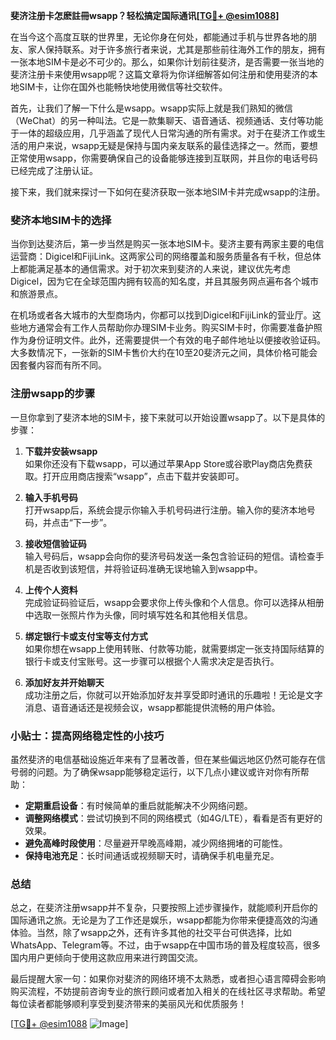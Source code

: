 **斐济注册卡怎麽註冊wsapp？轻松搞定国际通讯[[TG💪+ @esim1088](https://t.me/s/esim1088)]**

在当今这个高度互联的世界里，无论你身在何处，都能通过手机与世界各地的朋友、家人保持联系。对于许多旅行者来说，尤其是那些前往海外工作的朋友，拥有一张本地SIM卡是必不可少的。那么，如果你计划前往斐济，是否需要一张当地的斐济注册卡来使用wsapp呢？这篇文章将为你详细解答如何注册和使用斐济的本地SIM卡，让你在国外也能畅快地使用微信等社交软件。

首先，让我们了解一下什么是wsapp。wsapp实际上就是我们熟知的微信（WeChat）的另一种叫法。它是一款集聊天、语音通话、视频通话、支付等功能于一体的超级应用，几乎涵盖了现代人日常沟通的所有需求。对于在斐济工作或生活的用户来说，wsapp无疑是保持与国内亲友联系的最佳选择之一。然而，要想正常使用wsapp，你需要确保自己的设备能够连接到互联网，并且你的电话号码已经完成了注册认证。

接下来，我们就来探讨一下如何在斐济获取一张本地SIM卡并完成wsapp的注册。

### 斐济本地SIM卡的选择

当你到达斐济后，第一步当然是购买一张本地SIM卡。斐济主要有两家主要的电信运营商：Digicel和FijiLink。这两家公司的网络覆盖和服务质量各有千秋，但总体上都能满足基本的通信需求。对于初次来到斐济的人来说，建议优先考虑Digicel，因为它在全球范围内拥有较高的知名度，并且其服务网点遍布各个城市和旅游景点。

在机场或者各大城市的大型商场内，你都可以找到Digicel和FijiLink的营业厅。这些地方通常会有工作人员帮助你办理SIM卡业务。购买SIM卡时，你需要准备护照作为身份证明文件。此外，还需要提供一个有效的电子邮件地址以便接收验证码。大多数情况下，一张新的SIM卡售价大约在10至20斐济元之间，具体价格可能会因套餐内容而有所不同。

### 注册wsapp的步骤

一旦你拿到了斐济本地的SIM卡，接下来就可以开始设置wsapp了。以下是具体的步骤：

1. **下载并安装wsapp**  
   如果你还没有下载wsapp，可以通过苹果App Store或谷歌Play商店免费获取。打开应用商店搜索“wsapp”，点击下载并安装即可。

2. **输入手机号码**  
   打开wsapp后，系统会提示你输入手机号码进行注册。输入你的斐济本地号码，并点击“下一步”。

3. **接收短信验证码**  
   输入号码后，wsapp会向你的斐济号码发送一条包含验证码的短信。请检查手机是否收到该短信，并将验证码准确无误地输入到wsapp中。

4. **上传个人资料**  
   完成验证码验证后，wsapp会要求你上传头像和个人信息。你可以选择从相册中选取一张照片作为头像，同时填写姓名和其他相关信息。

5. **绑定银行卡或支付宝等支付方式**  
   如果你想在wsapp上使用转账、付款等功能，就需要绑定一张支持国际结算的银行卡或支付宝账号。这一步骤可以根据个人需求决定是否执行。

6. **添加好友并开始聊天**  
   成功注册之后，你就可以开始添加好友并享受即时通讯的乐趣啦！无论是文字消息、语音通话还是视频会议，wsapp都能提供流畅的用户体验。

### 小贴士：提高网络稳定性的小技巧

虽然斐济的电信基础设施近年来有了显著改善，但在某些偏远地区仍然可能存在信号弱的问题。为了确保wsapp能够稳定运行，以下几点小建议或许对你有所帮助：

- **定期重启设备**：有时候简单的重启就能解决不少网络问题。
- **调整网络模式**：尝试切换到不同的网络模式（如4G/LTE），看看是否有更好的效果。
- **避免高峰时段使用**：尽量避开早晚高峰期，减少网络拥堵的可能性。
- **保持电池充足**：长时间通话或视频聊天时，请确保手机电量充足。

### 总结

总之，在斐济注册wsapp并不复杂，只要按照上述步骤操作，就能顺利开启你的国际通讯之旅。无论是为了工作还是娱乐，wsapp都能为你带来便捷高效的沟通体验。当然，除了wsapp之外，还有许多其他的社交平台可供选择，比如WhatsApp、Telegram等。不过，由于wsapp在中国市场的普及程度较高，很多国内用户更倾向于使用这款应用来进行跨国交流。

最后提醒大家一句：如果你对斐济的网络环境不太熟悉，或者担心语言障碍会影响购买流程，不妨提前咨询专业的旅行顾问或者加入相关的在线社区寻求帮助。希望每位读者都能够顺利享受到斐济带来的美丽风光和优质服务！

[[TG💪+ @esim1088](https://t.me/s/esim1088) ![Image](https://i.postimg.cc/4NQfJmqS/Snipaste-2025-05-13-00-14-12.png)]